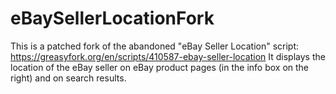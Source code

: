 # eBaySellerLocationFork
This is a patched fork of the abandoned "eBay Seller Location" script: https://greasyfork.org/en/scripts/410587-ebay-seller-location  It displays the location of the eBay seller on eBay product pages (in the info box on the right) and on search results.
